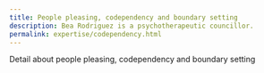 ```yaml
---
title: People pleasing, codependency and boundary setting
description: Bea Rodriguez is a psychotherapeutic councillor.
permalink: expertise/codependency.html
---
```


Detail about people pleasing, codependency and boundary setting
